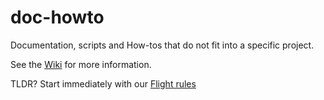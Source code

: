 # doc-howto
Documentation, scripts and How-tos that do not fit into a specific project. 

See the [Wiki](https://github.com/idm-suedtirol/doc-howto/wiki)  for more information.

TLDR? Start immediately with our [Flight rules](https://github.com/idm-suedtirol/documentation/blob/master/FLIGHTRULES.md) 
